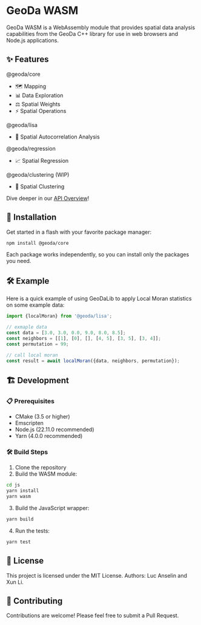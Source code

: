 # GeoDa WASM

GeoDa WASM is a WebAssembly module that provides spatial data analysis capabilities from the GeoDa C++ library for use in web browsers and Node.js applications.

## ✨ Features

@geoda/core
- 🗺️ Mapping
- 📊 Data Exploration
- ⚖️ Spatial Weights
- ⚡ Spatial Operations

@geoda/lisa
- 📐 Spatial Autocorrelation Analysis

@geoda/regression
- 📈 Spatial Regression

@geoda/clustering (WIP)
- 📍 Spatial Clustering

Dive deeper in our [API Overview](https://geodacenter.github.io/geoda-lib/api-overview)!

## 🚀 Installation

Get started in a flash with your favorite package manager:

```bash
npm install @geoda/core
```

Each package works independently, so you can install only the packages you need.

## 🛠️ Example

Here is a quick example of using GeoDaLib to apply Local Moran statistics on some example data:

```js
import {localMoran} from '@geoda/lisa';

// exmaple data
const data = [3.0, 3.0, 0.0, 9.0, 8.0, 8.5];
const neighbors = [[1], [0], [], [4, 5], [3, 5], [3, 4]];
const permutation = 99;

// call local moran
const result = await localMoran({data, neighbors, permutation});
```

## 🏗️ Development

### 📋 Prerequisites

- CMake (3.5 or higher)
- Emscripten
- Node.js (22.11.0 recommended)
- Yarn (4.0.0 recommended)

### 🛠️ Build Steps

1. Clone the repository
2. Build the WASM module:

```bash
cd js
yarn install
yarn wasm
```

3. Build the JavaScript wrapper:

```bash
yarn build
```

4. Run the tests:

```bash
yarn test
```

## 📜 License

This project is licensed under the MIT License. Authors: Luc Anselin and Xun Li.

## 🤝 Contributing

Contributions are welcome! Please feel free to submit a Pull Request.
